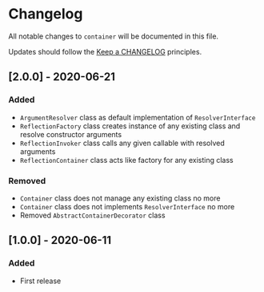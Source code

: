 # Changelog

All notable changes to `container` will be documented in this file.

Updates should follow the [Keep a CHANGELOG](http://keepachangelog.com/) principles.

<!--
## [X.Y.Z] - YYYY-MM-DD
### Added
- Nothing

### Deprecated
- Nothing

### Fixed
- Nothing

### Removed
- Nothing

### Security
- Nothing
-->

## [2.0.0] - 2020-06-21
### Added
- `ArgumentResolver` class as default implementation of `ResolverInterface`
- `ReflectionFactory` class creates instance of any existing class and resolve constructor arguments
- `ReflectionInvoker` class calls any given callable with resolved arguments
- `ReflectionContainer` class acts like factory for any existing class

### Removed
- `Container` class does not manage any existing class no more
- `Container` class does not implements `ResolverInterface` no more
- Removed `AbstractContainerDecorator` class

## [1.0.0] - 2020-06-11
### Added
- First release
